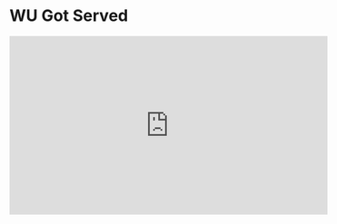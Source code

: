 # WU Got Served

<iframe width="560" height="315" src="https://www.youtube.com/embed/6Ea3vX_VDvY" title="YouTube video player" frameborder="0" allow="accelerometer; autoplay; clipboard-write; encrypted-media; gyroscope; picture-in-picture; web-share" allowfullscreen></iframe>
